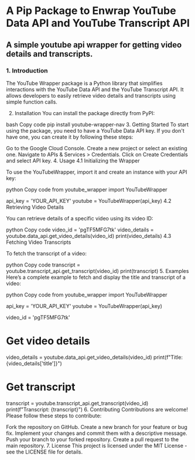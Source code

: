 # A Pip Package to Enwrap YouTube Data API and YouTube Transcript API

## A simple youtube api wrapper for getting video details and transcripts.

### 1. Introduction
The YouTube Wrapper package is a Python library that simplifies interactions with the YouTube Data API and the YouTube Transcript API. It allows developers to easily retrieve video details and transcripts using simple function calls.

2. Installation
You can install the package directly from PyPI:

bash
Copy code
pip install youtube-wrapper-nav
3. Getting Started
To start using the package, you need to have a YouTube Data API key. If you don't have one, you can create it by following these steps:

Go to the Google Cloud Console.
Create a new project or select an existing one.
Navigate to APIs & Services > Credentials.
Click on Create Credentials and select API key.
4. Usage
4.1 Initializing the Wrapper

To use the YouTubeWrapper, import it and create an instance with your API key:

python
Copy code
from youtube_wrapper import YouTubeWrapper

api_key = 'YOUR_API_KEY'
youtube = YouTubeWrapper(api_key)
4.2 Retrieving Video Details

You can retrieve details of a specific video using its video ID:

python
Copy code
video_id = 'pgTF5MFG7tk'
video_details = youtube.data_api.get_video_details(video_id)
print(video_details)
4.3 Fetching Video Transcripts

To fetch the transcript of a video:

python
Copy code
transcript = youtube.transcript_api.get_transcript(video_id)
print(transcript)
5. Examples
Here’s a complete example to fetch and display the title and transcript of a video:

python
Copy code
from youtube_wrapper import YouTubeWrapper

api_key = 'YOUR_API_KEY'
youtube = YouTubeWrapper(api_key)

video_id = 'pgTF5MFG7tk'

# Get video details
video_details = youtube.data_api.get_video_details(video_id)
print(f"Title: {video_details['title']}")

# Get transcript
transcript = youtube.transcript_api.get_transcript(video_id)
print(f"Transcript: {transcript}")
6. Contributing
Contributions are welcome! Please follow these steps to contribute:

Fork the repository on GitHub.
Create a new branch for your feature or bug fix.
Implement your changes and commit them with a descriptive message.
Push your branch to your forked repository.
Create a pull request to the main repository.
7. License
This project is licensed under the MIT License - see the LICENSE file for details.
